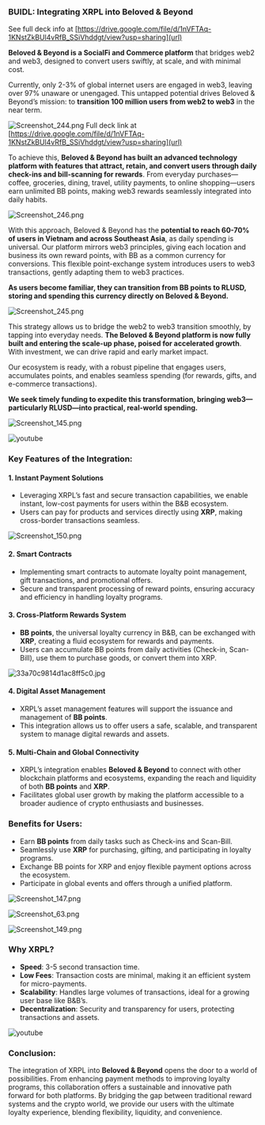 ### BUIDL: Integrating XRPL into Beloved & Beyond
See full deck info at [https://drive.google.com/file/d/1nVFTAq-1KNstZkBUl4vRfB_SSiVhddgt/view?usp=sharing](url) 

**Beloved & Beyond is a SocialFi and Commerce platform** that bridges web2 and web3, designed to convert users swiftly, at scale, and with minimal cost.

Currently, only 2-3% of global internet users are engaged in web3, leaving over 97% unaware or unengaged. This untapped potential drives Beloved & Beyond’s mission: to **transition 100 million users from web2 to web3** in the near term.

![Screenshot_244.png](https://cdn.dorahacks.io/static/files/192e59abc749c0ab05f8f4e428ab617d.png)
 Full deck link at [https://drive.google.com/file/d/1nVFTAq-1KNstZkBUl4vRfB_SSiVhddgt/view?usp=sharing](url) 

To achieve this, **Beloved & Beyond has built an advanced technology platform with features that attract, retain, and convert users through daily check-ins and bill-scanning for rewards**. From everyday purchases—coffee, groceries, dining, travel, utility payments, to online shopping—users earn unlimited BB points, making web3 rewards seamlessly integrated into daily habits.

![Screenshot_246.png](https://cdn.dorahacks.io/static/files/192e59d7818934854e19e5147c0941ce.png)

With this approach, Beloved & Beyond has the **potential to reach 60-70% of users in Vietnam and across Southeast Asia**, as daily spending is universal. Our platform mirrors web3 principles, giving each location and business its own reward points, with BB as a common currency for conversions. This flexible point-exchange system introduces users to web3 transactions, gently adapting them to web3 practices.

**As users become familiar, they can transition from BB points to RLUSD, storing and spending this currency directly on Beloved & Beyond.**

![Screenshot_245.png](https://cdn.dorahacks.io/static/files/192e59c61d0c1f0eba169c7400c831ba.png)

This strategy allows us to bridge the web2 to web3 transition smoothly, by tapping into everyday needs. **The Beloved & Beyond platform is now fully built and entering the scale-up phase, poised for accelerated growth**. With investment, we can drive rapid and early market impact.

Our ecosystem is ready, with a robust pipeline that engages users, accumulates points, and enables seamless spending (for rewards, gifts, and e-commerce transactions).

**We seek timely funding to expedite this transformation, bringing web3—particularly RLUSD—into practical, real-world spending.**

![Screenshot_145.png](https://cdn.dorahacks.io/static/files/192b2de20c176f7ec0e4488467dac523.png)

![youtube](https://www.youtube.com/watch?v=RHVUzSz_QCI)

### Key Features of the Integration:

#### 1. **Instant Payment Solutions**
   - Leveraging XRPL’s fast and secure transaction capabilities, we enable instant, low-cost payments for users within the B&B ecosystem.
   - Users can pay for products and services directly using **XRP**, making cross-border transactions seamless.

![Screenshot_150.png](https://cdn.dorahacks.io/static/files/192b2dec4bd606455ed79494deea0d32.png)

#### 2. **Smart Contracts**
   - Implementing smart contracts to automate loyalty point management, gift transactions, and promotional offers.
   - Secure and transparent processing of reward points, ensuring accuracy and efficiency in handling loyalty programs.

#### 3. **Cross-Platform Rewards System**
   - **BB points**, the universal loyalty currency in B&B, can be exchanged with **XRP**, creating a fluid ecosystem for rewards and payments.
   - Users can accumulate BB points from daily activities (Check-in, Scan-Bill), use them to purchase goods, or convert them into XRP.

![33a70c9814d1ac8ff5c0.jpg](https://cdn.dorahacks.io/static/files/192b2dfd75a91ebe6801eca453cb322e.jpg)

#### 4. **Digital Asset Management**
   - XRPL’s asset management features will support the issuance and management of **BB points**.
   - This integration allows us to offer users a safe, scalable, and transparent system to manage digital rewards and assets.

#### 5. **Multi-Chain and Global Connectivity**
   - XRPL’s integration enables **Beloved & Beyond** to connect with other blockchain platforms and ecosystems, expanding the reach and liquidity of both **BB points** and **XRP**.
   - Facilitates global user growth by making the platform accessible to a broader audience of crypto enthusiasts and businesses.

### Benefits for Users:
   - Earn **BB points** from daily tasks such as Check-ins and Scan-Bill.
   - Seamlessly use **XRP** for purchasing, gifting, and participating in loyalty programs.
   - Exchange BB points for XRP and enjoy flexible payment options across the ecosystem.
   - Participate in global events and offers through a unified platform.

![Screenshot_147.png](https://cdn.dorahacks.io/static/files/192b2e07551613b0d64d08341059e9f3.png)

![Screenshot_63.png](https://cdn.dorahacks.io/static/files/192b30e0c659aef1c1f06e94e9abc3e0.png)

![Screenshot_149.png](https://cdn.dorahacks.io/static/files/192b2e02ea2cc51bc5a1d9a4ab096464.png)

### Why XRPL?
   - **Speed**: 3-5 second transaction time.
   - **Low Fees**: Transaction costs are minimal, making it an efficient system for micro-payments.
   - **Scalability**: Handles large volumes of transactions, ideal for a growing user base like B&B’s.
   - **Decentralization**: Security and transparency for users, protecting transactions and assets.

![youtube](https://www.youtube.com/watch?v=ycUKDLxQri4)

### Conclusion:
The integration of XRPL into **Beloved & Beyond** opens the door to a world of possibilities. From enhancing payment methods to improving loyalty programs, this collaboration offers a sustainable and innovative path forward for both platforms. By bridging the gap between traditional reward systems and the crypto world, we provide our users with the ultimate loyalty experience, blending flexibility, liquidity, and convenience.
